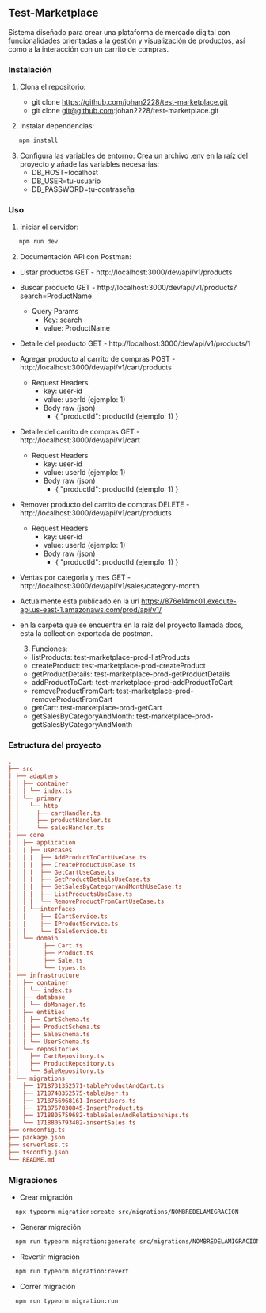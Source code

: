 ## Test-Marketplace

Sistema diseñado para crear una plataforma de mercado digital con funcionalidades orientadas a la gestión y visualización de productos, así como a la interacción con un carrito de compras.

### Instalación

1. Clona el repositorio:

   - git clone https://github.com/johan2228/test-marketplace.git
   - git clone git@github.com:johan2228/test-marketplace.git

2. Instalar dependencias:

```sh
   npm install
```

3. Configura las variables de entorno:
   Crea un archivo .env en la raíz del proyecto y añade las variables necesarias:
   - DB_HOST=localhost
   - DB_USER=tu-usuario
   - DB_PASSWORD=tu-contraseña

### Uso

1. Iniciar el servidor:

```sh
   npm run dev
```

2. Documentación API con Postman:

- Listar productos
  GET - http://localhost:3000/dev/api/v1/products

- Buscar producto
  GET - http://localhost:3000/dev/api/v1/products?search=ProductName

  - Query Params
    - Key: search
    - value: ProductName

- Detalle del producto
  GET - http://localhost:3000/dev/api/v1/products/1

- Agregar producto al carrito de compras
  POST - http://localhost:3000/dev/api/v1/cart/products

  - Request Headers
    - key: user-id
    - value: userId (ejemplo: 1)
    - Body raw (json)
      - {
        "productId": productId (ejemplo: 1)
        }

- Detalle del carrito de compras
  GET - http://localhost:3000/dev/api/v1/cart

  - Request Headers
    - key: user-id
    - value: userId (ejemplo: 1)
    - Body raw (json)
      - {
        "productId": productId (ejemplo: 1)
        }

- Remover producto del carrito de compras
  DELETE - http://localhost:3000/dev/api/v1/cart/products

  - Request Headers
    - key: user-id
    - value: userId (ejemplo: 1)
    - Body raw (json)
      - {
        "productId": productId (ejemplo: 1)
        }

- Ventas por categoria y mes
  GET - http://localhost:3000/dev/api/v1/sales/category-month

- Actualmente esta publicado en la url https://876e14mc01.execute-api.us-east-1.amazonaws.com/prod/api/v1/
- en la carpeta que se encuentra en la raiz del proyecto llamada docs, esta la collection exportada de postman.

  3. Funciones:

  - listProducts: test-marketplace-prod-listProducts
  - createProduct: test-marketplace-prod-createProduct
  - getProductDetails: test-marketplace-prod-getProductDetails
  - addProductToCart: test-marketplace-prod-addProductToCart
  - removeProductFromCart: test-marketplace-prod-removeProductFromCart
  - getCart: test-marketplace-prod-getCart
  - getSalesByCategoryAndMonth: test-marketplace-prod-getSalesByCategoryAndMonth

### Estructura del proyecto

```ini
.
├── src
│ ├── adapters
│ │ ├── container
│ │ │ └── index.ts
│ │ └── primary
│ │   └── http
│ │     ├── cartHandler.ts
│ │     ├── productHandler.ts
│ │     └── salesHandler.ts
│ ├── core
│ │ ├── application
│ │ | ├── usecases
│ │ │ |  ├── AddProductToCartUseCase.ts
│ │ │ |  ├── CreateProductUseCase.ts
│ │ │ |  ├── GetCartUseCase.ts
│ │ │ |  ├── GetProductDetailsUseCase.ts
│ │ │ |  ├── GetSalesByCategoryAndMonthUseCase.ts
│ │ │ |  ├── ListProductsUseCase.ts
│ │ │ |  └── RemoveProductFromCartUseCase.ts
│ | | └──interfaces
│ │ |    ├── ICartService.ts
│ │ |    ├── IProductService.ts
│ │ |    └── ISaleService.ts
│ │ └── domain
│ │       ├── Cart.ts
│ │       ├── Product.ts
│ │       ├── Sale.ts
│ │       └── types.ts
│ ├── infrastructure
│ │ ├── container
│ │ │ └── index.ts
│ │ ├── database
│ │ │ └── dbManager.ts
│ │ ├── entities
│ │ │ ├── CartSchema.ts
│ │ │ ├── ProductSchema.ts
│ │ │ ├── SaleSchema.ts
│ │ │ └── UserSchema.ts
│ │ └── repositories
│ │   ├── CartRepository.ts
│ │   ├── ProductRepository.ts
│ │   └── SaleRepository.ts
│ └── migrations
│   ├── 1718731352571-tableProductAndCart.ts
│   ├── 1718748352575-tableUser.ts
│   ├── 1718766968161-InsertUsers.ts
│   ├── 1718767030845-InsertProduct.ts
│   ├── 1718805759682-tableSalesAndRelationships.ts
│   └── 1718805793402-insertSales.ts
├── ormconfig.ts
├── package.json
├── serverless.ts
├── tsconfig.json
└── README.md
```

### Migraciones

- Crear migración

```sh
  npx typeorm migration:create src/migrations/NOMBREDELAMIGRACION
```

- Generar migración

```sh
  npm run typeorm migration:generate src/migrations/NOMBREDELAMIGRACION
```

- Revertir migración

```sh
  npm run typeorm migration:revert
```

- Correr migración

```sh
  npm run typeorm migration:run
```
